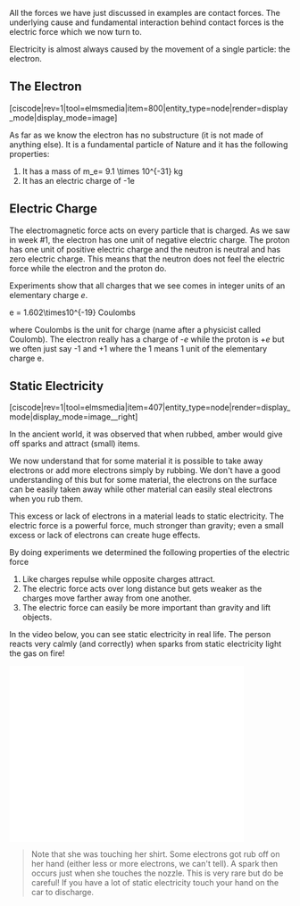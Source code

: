 All the forces we have just discussed in examples are contact forces. The underlying cause and fundamental interaction behind contact forces is the electric force which we now turn to.

Electricity is almost always caused by the movement of a single particle: the electron.

## The Electron

[ciscode|rev=1|tool=elmsmedia|item=800|entity_type=node|render=display_mode|display_mode=image]

As far as we know the electron has no substructure (it is not made of anything else). It is a fundamental particle of Nature and it has the following properties:

1. It has a mass of <lrn-math>m_e= 9.1 \times 10^{-31}</lrn-math> kg
2. It has an electric charge of -1e

## Electric Charge

The electromagnetic force acts on every particle that is charged. As we saw in week #1, the electron has one unit of negative electric charge. The proton has one unit of positive electric charge and the neutron is neutral and has zero electric charge. This means that the neutron does not feel the electric force while the electron and the proton do.

Experiments show that all charges that we see comes in integer units of an elementary charge _e_.

<lrn-math> e = 1.602\times10^{-19}</lrn-math> Coulombs

where Coulombs is the unit for charge (name after a physicist called Coulomb). The electron really has a charge of -_e_ while the proton is +_e_ but we often just say -1 and +1 where the 1 means 1 unit of the elementary charge e.

## Static Electricity

[ciscode|rev=1|tool=elmsmedia|item=407|entity_type=node|render=display_mode|display_mode=image__right]

In the ancient world, it was observed that when rubbed, amber would give off sparks and attract (small) items.

We now understand that for some material it is possible to take away electrons or add more electrons simply by rubbing. We don't have a good understanding of this but for some material, the electrons on the surface can be easily taken away while other material can easily steal electrons when you rub them.

This excess or lack of electrons in a material leads to static electricity. The electric force is a powerful force, much stronger than gravity; even a small excess or lack of electrons can create huge effects.

By doing experiments we determined the following properties of the electric force

1. Like charges repulse while opposite charges attract.
2. The electric force acts over long distance but gets weaker as the charges move farther away from one another.
3. The electric force can easily be more important than gravity and lift objects.

In the video below, you can see static electricity in real life. The person reacts very calmly (and correctly) when sparks from static electricity light the gas on fire!

<iframe allowfullscreen="" frameborder="0" height="315" src="//www.youtube.com/embed/tuZxFL9cGkI?rel=0" width="420"></iframe>

 > Note that she was touching her shirt. Some electrons got rub off on her hand (either less or more electrons, we can't tell). A spark then occurs just when she touches the nozzle. This is very rare but do be careful! If you have a lot of static electricity touch your hand on the car to discharge.